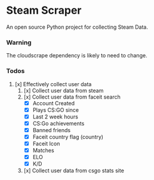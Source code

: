 # Steam Scraper
An open source Python project for collecting Steam Data.

### Warning
The cloudscrape dependency is likely to need to change.

### Todos
1. [x] Effectively collect user data
    1. [x] Collect user data from steam
    2. [x] Collect user data from faceit search
        - [x] Account Created
        - [x] Plays CS:GO since
        - [x] Last 2 week hours
        - [x] CS:Go achievements
        - [x] Banned friends
        - [x] Faceit country flag (country)
        - [x] Faceit Icon
        - [x] Matches
        - [x] ELO
        - [x] K/D
    3. [x] Collect user data from csgo stats site